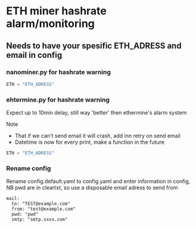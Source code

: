 # ETH miner hashrate alarm/monitoring

## Needs to have your spesific ETH_ADRESS and email in config

### nanominer.py for hashrate warning
```python
ETH = "ETH_ADRESS"
```

### ehtermine.py for hashrate warning 
Expect up to 10min delay, still way 'better' then ethermine's alarm system

Note 
* That if we can't send email it will crash, add inn retry on send email
* Datetime is now for every print, make a function in the future

```python
ETH = "ETH_ADRESS"
```

### Rename config 
Rename config.default.yaml to config.yaml and enter information in config, NB pwd are in cleartxt, so use a disposable email adress to send from 

``` shell
mail:
  to: "TEST@example.com"
  from: "test@example.com"
  pwd: "pwd"
  smtp: "smtp.xxxx.com"
```
